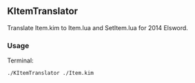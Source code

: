 ## KItemTranslator

Translate Item.kim to Item.lua and SetItem.lua for 2014 Elsword.

### Usage

Terminal:

`./KItemTranslator ./Item.kim`
